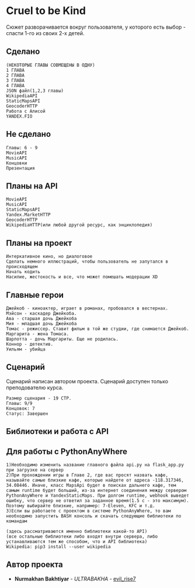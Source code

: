 # Cruel to be Kind
Сюжет разворачивается вокруг пользователя, у которого есть выбор - спасти 1-го из своих 2-х детей.
## Сделано
```
(НЕКОТОРЫЕ ГЛАВЫ СОВМЕЩЕНЫ В ОДНУ)
1 ГЛАВА
2 ГЛАВА
3 ГЛАВА
4 ГЛАВА
JSON файл(1,2,3 главы)
WikipediaAPI
StaticMapsAPI
GeocoderHTTP
Работа с Алисой
YANDEX.FIO
```
## Не сделано
```
Главы: 6 - 9
MovieAPI
MusicAPI
Концовки
Презентация
```
## Планы на API
```
MovieAPI
MusicAPI
StaticMapsAPI
Yandex.MarketHTTP
GeocoderHTTP
WikipediaHTTP(или любой другой ресурс, как энциклопедия)
```
## Планы на проект
```
Интеркативное кино, но диалоговое
Сделать немного иллюстраций, чтобы пользователь не запутался в происходящем
Начать кодить
Насилие, жестокость и все, что может помешать модерации XD
```
## Главные герои
```
Джейкоб - киноактер, играет в романах, пробовался в вестернах.
Мэйсон - каскадер Джейкоба.
Ава - старшая дочь Джейкоба
Мия - младшая дочь Джейкоба
Томас - режиссер. Ставит фильм в той же студии, где снимается Джейкоб.
Маргарита - жена Томаса.
Шарлотта - дочь Маргариты. Еще не родилась.
Коннор - детектив.
Уильям - убийца
```
## Сценарий
Сценарий написан автором проекта. Сценарий доступен только преподователю курса.
```
Размер сценария - 19 СТР.
Главы: 9/9
Концовок: 7
Статус: Завершен
```
## Библиотеки и работа с API
## Для работы с PythonAnyWhere
```
1)Необходимо изменить название главного файла api.py на flask_app.py при загрузке на сервер
2)При прохождении игры в Главе 2, где вас просят назвать кафе, называйте самые близкие кафе, которые найдете от адреса -118.317346, 34.08446. Иначе, класс MapsApi будет в поисках дальнего кафе, тем самым runtime будет больший, из-за интернет соединения между сервером PythonAnyWhere и YandexStaticMaps. При долгом runtime, webhook выведет ошибку, что сервер не ответил за заданное время(1.5 с - это максимум). Поэтому выбирайте близкие, например: 7-Eleven, KFC и т.д.
3)Если вы работаете с проектом в системе PythonAnyWhere, то вам необходимо запустить BASH консоль и скачать следующие библиотеки по командам
```
```
(здесь рассматриваются именно библиотеки какой-то API)
(все остальные библиотеки либо входят внутри сервера, либо устанавливаются тем же способом, что и API библиотека)
Wikipedia: pip3 install --user wikipedia
```
## Автор проекта
* **Nurmakhan Bakhtiyar** - *ULTRABAKHA* - [evil_rise7](https://github.com/evilrise7)
